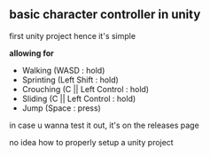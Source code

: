 ## basic character controller in unity

first unity project hence it's simple

**allowing for**
  * Walking (WASD : hold)
  * Sprinting (Left Shift : hold)
  * Crouching (C || Left Control : hold)
  * Sliding (C || Left Control : hold)
  * Jump (Space : press) 


in case u wanna test it out, it's on the releases page

no idea how to properly setup a unity project